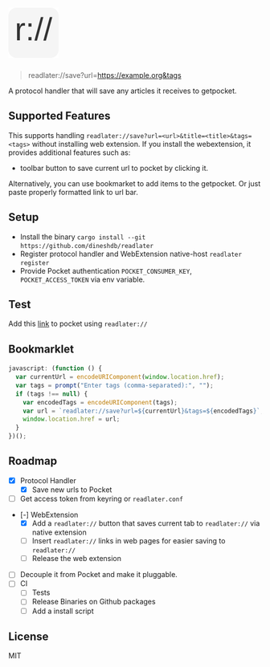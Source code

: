 # ![readlater:// logo](webext/icons/icon.svg "Logo")

> readlater://save?url=https://example.org&tags

A protocol handler that will save any articles it receives to getpocket.

## Supported Features

This supports handling `readlater://save?url=<url>&title=<title>&tags=<tags>`
without installing web extension. If you install the webextension, it provides
additional features such as:

- toolbar button to save current url to pocket by clicking it.

Alternatively, you can use bookmarket to add items to the getpocket. Or just
paste properly formatted link to url bar.

## Setup

- Install the binary `cargo install --git https://github.com/dineshdb/readlater`
- Register protocol handler and WebExtension native-host `readlater register`
- Provide Pocket authentication `POCKET_CONSUMER_KEY`, `POCKET_ACCESS_TOKEN` via
  env variable.

## Test

Add this [link](readlater://save?url=https://github.com/dineshdb/readlater) to
pocket using `readlater://`

## Bookmarklet

```javascript
javascript: (function () {
  var currentUrl = encodeURIComponent(window.location.href);
  var tags = prompt("Enter tags (comma-separated):", "");
  if (tags !== null) {
    var encodedTags = encodeURIComponent(tags);
    var url = `readlater://save?url=${currentUrl}&tags=${encodedTags}`;
    window.location.href = url;
  }
})();
```

## Roadmap

- [x] Protocol Handler
  - [x] Save new urls to Pocket
- [ ] Get access token from keyring or `readlater.conf`
- [-] WebExtension
  - [x] Add a `readlater://` button that saves current tab to `readlater://` via
        native extension
  - [ ] Insert `readlater://` links in web pages for easier saving to
        `readlater://`
  - [ ] Release the web extension
- [ ] Decouple it from Pocket and make it pluggable.
- [ ] CI
  - [ ] Tests
  - [ ] Release Binaries on Github packages
  - [ ] Add a install script

## License

MIT
